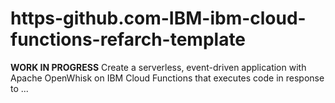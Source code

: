 # https-github.com-IBM-ibm-cloud-functions-refarch-template
**WORK IN PROGRESS** Create a serverless, event-driven application with Apache OpenWhisk on IBM Cloud Functions that executes code in response to ...
